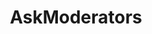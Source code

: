 ---
title: AskModerators
crosslinks:
- help
- modnews
- The_Donald
- ModSupport
- food
- example
- SubredditDrama
- stopdrinking
- subredditname
- OutOfTheLoop
- AskReddit
- ModerationTheory
- Ice_Poseidon
- relationships
- raerth
- videos
- Republican
- Showerthoughts
- announcements
- modhelp
---
